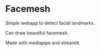 # Facemesh
Simple webapp to detect facial landmarks .

Can draw beautiful facemesh.

Made with mediapipe and streamlit.
